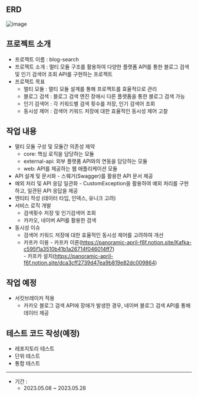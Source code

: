## ERD
![image](https://github.com/osy9536/blog-search/assets/76714304/7def32e0-17c5-49b9-9f2b-a2700f9c8510)

## 프로젝트 소개 
- 프로젝트 이름 : blog-search
- 프로젝트 소개 : 멀티 모듈 구조를 활용하여 다양한 플랫폼 API를 통한 블로그 검색 및 인기 검색어 조회 API를 구현하는 프로젝트
- 프로젝트 목표
    - 멀티 모듈 : 멀티 모듈 설계를 통해 프로젝트를 효율적으로 관리
    - 블로그 검색 : 블로그 검색 엔진 장애시 다른 플랫폼을 통한 블로그 검색 가능
    - 인기 검색어 : 각 키워드별 검색 횟수를 저장, 인기 검색어 조회
    - 동시성 제어 : 검색어 키워드 저장에 대한 효율적인 동시성 제어 고찰
## 작업 내용
  - 멀티 모듈 구성 및 모듈간 의존성 제약
      - core: 핵심 로직을 담당하는 모듈
      - external-api: 외부 플랫폼 API와의 연동을 담당하는 모듈
      - web: API를 제공하는 웹 애플리케이션 모듈
  - API 설계 및 문서화
        - 스웨거(Swagger)를 활용한 API 문서 제공
  - 예외 처리 및 API 응답 일관화
        - CustomException을 활용하여 예외 처리를 구현하고, 일관된 API 응답을 제공
  - 엔티티 작성 (데이터 타입, 인덱스, 유니크 고려)
  - 서비스 로직 개발
      - 검색횟수 저장 및 인기검색어 조회
      - 카카오, 네이버 API를 활용한 검색
  - 동시성 이슈
      - 검색어 키워드 저장에 대한 효율적인 동시성 제어를 고려하여 개선
      - 카프카 이용 - 카프카 이론(https://panoramic-april-f6f.notion.site/Kafka-c595f1a3510b41b1a26714f046014ff7)  
                   - 카프카 설치(https://panoramic-april-f6f.notion.site/dca3cff2739d47ea9b819e82dc009864)
## 작업 예정
  - 서킷브레이커 적용
      - 카카오 블로그 검색 API에 장애가 발생한 경우, 네이버 블로그 검색 API를 통해 데이터 제공

## 테스트 코드 작성(예정)
  - 레포지토리 테스트
  - 단위 테스트
  - 통합 테스트
---
- 기간 :
    - 2023.05.08 ~ 2023.05.28
